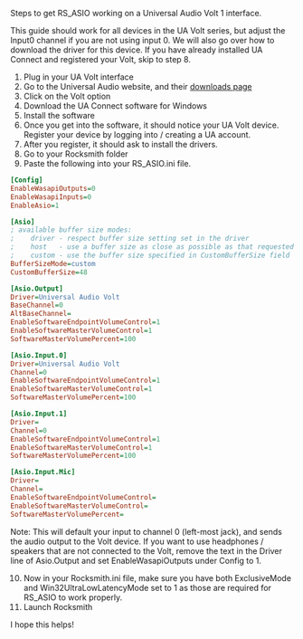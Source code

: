 Steps to get RS_ASIO working on a Universal Audio Volt 1 interface.

This guide should work for all devices in the UA Volt series, but adjust the Input0 channel if you are not using input 0. We will also go over how to download the driver for this device. If you have already installed UA Connect and registered your Volt, skip to step 8.


1. Plug in your UA Volt interface
2. Go to the Universal Audio website, and their [downloads page](https://www.uaudio.com/downloads)
3. Click on the Volt option
4. Download the UA Connect software for Windows
5. Install the software
6. Once you get into the software, it should notice your UA Volt device. Register your device by logging into / creating a UA account.
7. After you register, it should ask to install the drivers.
8. Go to your Rocksmith folder
9. Paste the following into your RS_ASIO.ini file.

```ini
[Config]
EnableWasapiOutputs=0
EnableWasapiInputs=0
EnableAsio=1

[Asio]
; available buffer size modes:
;    driver - respect buffer size setting set in the driver
;    host   - use a buffer size as close as possible as that requested by the host application
;    custom - use the buffer size specified in CustomBufferSize field
BufferSizeMode=custom
CustomBufferSize=48

[Asio.Output]
Driver=Universal Audio Volt
BaseChannel=0
AltBaseChannel=
EnableSoftwareEndpointVolumeControl=1
EnableSoftwareMasterVolumeControl=1
SoftwareMasterVolumePercent=100

[Asio.Input.0]
Driver=Universal Audio Volt
Channel=0
EnableSoftwareEndpointVolumeControl=1
EnableSoftwareMasterVolumeControl=1
SoftwareMasterVolumePercent=100

[Asio.Input.1]
Driver=
Channel=0
EnableSoftwareEndpointVolumeControl=1
EnableSoftwareMasterVolumeControl=1
SoftwareMasterVolumePercent=100

[Asio.Input.Mic]
Driver=
Channel=
EnableSoftwareEndpointVolumeControl=
EnableSoftwareMasterVolumeControl=
SoftwareMasterVolumePercent=
```

Note: This will default your input to channel 0 (left-most jack), and sends the audio output to the Volt device. If you want to use headphones / speakers that are not connected to the Volt, remove the text in the Driver line of Asio.Output and set EnableWasapiOutputs under Config to 1.

10. Now in your Rocksmith.ini file, make sure you have both ExclusiveMode and Win32UltraLowLatencyMode set to 1 as those are required for RS_ASIO to work properly.
11. Launch Rocksmith

I hope this helps!
